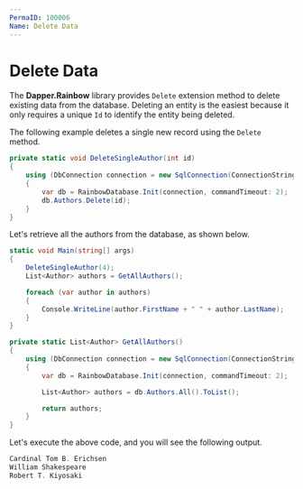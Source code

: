 ```yaml
---
PermaID: 100006
Name: Delete Data
---
```


# Delete Data

The **Dapper.Rainbow** library provides `Delete` extension method to delete existing data from the database. Deleting an entity is the easiest because it only requires a unique `Id` to identify the entity being deleted.

The following example deletes a single new record using the `Delete` method.

```csharp
private static void DeleteSingleAuthor(int id)
{
    using (DbConnection connection = new SqlConnection(ConnectionString))
    {
        var db = RainbowDatabase.Init(connection, commandTimeout: 2);
        db.Authors.Delete(id);
    }
}
```

Let's retrieve all the authors from the database, as shown below.

```csharp
static void Main(string[] args)
{
    DeleteSingleAuthor(4);
    List<Author> authors = GetAllAuthors();

    foreach (var author in authors)
    {
        Console.WriteLine(author.FirstName + " " + author.LastName);
    }
}

private static List<Author> GetAllAuthors()
{
    using (DbConnection connection = new SqlConnection(ConnectionString))
    {
        var db = RainbowDatabase.Init(connection, commandTimeout: 2);

        List<Author> authors = db.Authors.All().ToList();

        return authors;
    }
}
```

Let's execute the above code, and you will see the following output.

```csharp
Cardinal Tom B. Erichsen
William Shakespeare
Robert T. Kiyosaki
```
